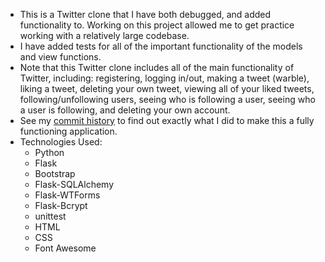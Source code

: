 - This is a Twitter clone that I have both debugged, and added functionality to. Working on this project allowed me to get practice working with a relatively large codebase.
- I have added tests for all of the important functionality of the models and view functions.
- Note that this Twitter clone includes all of the main functionality of Twitter, including: registering, logging in/out, making a tweet (warble), liking a tweet, deleting your own tweet, viewing all of your liked tweets, following/unfollowing users, seeing who is following a user, seeing who a user is following, and deleting your own account.
- See my [commit history](https://github.com/jlh040/Twitter-Clone/commits/master) to find out exactly what I did to make this a fully functioning application.
- Technologies Used:
  - Python
  - Flask
  - Bootstrap
  - Flask-SQLAlchemy
  - Flask-WTForms
  - Flask-Bcrypt
  - unittest
  - HTML
  - CSS
  - Font Awesome

